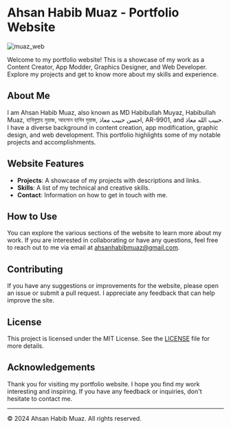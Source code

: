 # Ahsan Habib Muaz - Portfolio Website

![muaz_web](https://github.com/ahsanhabibmuaz/ahsanhabibmuaz.github.io/assets/68775472/621cf149-9ee8-4e4e-ade3-e9e381a1f64e)

Welcome to my portfolio website! This is a showcase of my work as a Content Creator, App Modder, Graphics Designer, and Web Developer. Explore my projects and get to know more about my skills and experience.

## About Me

I am Ahsan Habib Muaz, also known as MD Habibullah Muyaz, Habibullah Muaz, হাবিবুল্লাহ মুয়াজ, আহসান হাবিব মুয়াজ, احسن حبيب معاذ, AR-9901, and حبيب الله معاذ. I have a diverse background in content creation, app modification, graphic design, and web development. This portfolio highlights some of my notable projects and accomplishments.

## Website Features

- **Projects**: A showcase of my projects with descriptions and links.
- **Skills**: A list of my technical and creative skills.
- **Contact**: Information on how to get in touch with me.

## How to Use

You can explore the various sections of the website to learn more about my work. If you are interested in collaborating or have any questions, feel free to reach out to me via email at [ahsanhabibmuaz@gmail.com](mailto:ahsanhabibmuaz@gmail.com).

## Contributing

If you have any suggestions or improvements for the website, please open an issue or submit a pull request. I appreciate any feedback that can help improve the site.

## License

This project is licensed under the MIT License. See the [LICENSE](LICENSE.txt) file for more details.

## Acknowledgements

Thank you for visiting my portfolio website. I hope you find my work interesting and inspiring. If you have any feedback or inquiries, don't hesitate to contact me.

---

© 2024 Ahsan Habib Muaz. All rights reserved.
